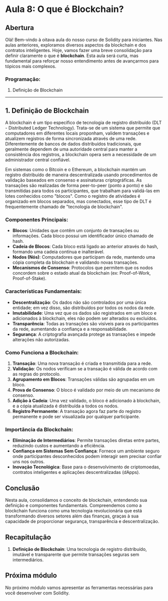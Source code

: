# Aula 8: **O que é Blockchain?**

## Abertura

Olá! Bem-vindo à oitava aula do nosso curso de Solidity para iniciantes. Nas aulas anteriores, exploramos diversos aspectos da blockchain e dos contratos inteligentes. Hoje, vamos fazer uma breve consolidação para definir claramente o que é **blockchain**. Esta aula será curta, mas fundamental para reforçar nosso entendimento antes de avançarmos para tópicos mais complexos.

### Programação:

1. Definição de Blockchain

---

## 1. Definição de Blockchain

A blockchain é um tipo específico de tecnologia de registro distribuído (DLT - Distributed Ledger Technology). Trata-se de um sistema que permite que computadores em diferentes locais proponham, validem transações e atualizem registros de forma sincronizada através de uma rede. Diferentemente de bancos de dados distribuídos tradicionais, que geralmente dependem de uma autoridade central para manter a consistência dos registros, a blockchain opera sem a necessidade de um administrador central confiável.

Em sistemas como o Bitcoin e o Ethereum, a blockchain mantém um registro distribuído de maneira descentralizada usando procedimentos de validação baseados em consenso e assinaturas criptográficas. As transações são realizadas de forma peer-to-peer (ponto a ponto) e são transmitidas para todos os participantes, que trabalham para validá-las em lotes conhecidos como "blocos". Como o registro de atividades é organizado em blocos separados, mas conectados, esse tipo de DLT é frequentemente chamado de "tecnologia de blockchain".


### Componentes Principais:

- **Blocos**: Unidades que contêm um conjunto de transações ou informações. Cada bloco possui um identificador único chamado de hash.
- **Cadeia de Blocos**: Cada bloco está ligado ao anterior através do hash, formando uma cadeia contínua e inalterável.
- **Nodos (Nós)**: Computadores que participam da rede, mantendo uma cópia completa da blockchain e validando novas transações.
- **Mecanismos de Consenso**: Protocolos que permitem que os nodos concordem sobre o estado atual da blockchain (ex: Proof-of-Work, Proof-of-Stake).

### Características Fundamentais:

- **Descentralização**: Os dados não são controlados por uma única entidade; em vez disso, são distribuídos por todos os nodos da rede.
- **Imutabilidade**: Uma vez que os dados são registrados em um bloco e adicionados à blockchain, eles não podem ser alterados ou excluídos.
- **Transparência**: Todas as transações são visíveis para os participantes da rede, aumentando a confiança e a responsabilidade.
- **Segurança**: A criptografia avançada protege as transações e impede alterações não autorizadas.

### Como Funciona a Blockchain:

1. **Transação**: Uma nova transação é criada e transmitida para a rede.
2. **Validação**: Os nodos verificam se a transação é válida de acordo com as regras do protocolo.
3. **Agrupamento em Blocos**: Transações válidas são agrupadas em um bloco.
4. **Prova de Consenso**: O bloco é validado por meio de um mecanismo de consenso.
5. **Adição à Cadeia**: Uma vez validado, o bloco é adicionado à blockchain, e a cópia atualizada é distribuída a todos os nodos.
6. **Registro Permanente**: A transação agora faz parte do registro permanente e pode ser visualizada por qualquer participante.

### Importância da Blockchain:

- **Eliminação de Intermediários**: Permite transações diretas entre partes, reduzindo custos e aumentando a eficiência.
- **Confiança em Sistemas Sem Confiança**: Fornece um ambiente seguro onde participantes desconhecidos podem interagir sem precisar confiar uns nos outros.
- **Inovação Tecnológica**: Base para o desenvolvimento de criptomoedas, contratos inteligentes e aplicações descentralizadas (dApps).

## Conclusão

Nesta aula, consolidamos o conceito de blockchain, entendendo sua definição e componentes fundamentais. Compreendemos como a blockchain funciona como uma tecnologia revolucionária que está transformando diversos setores além das finanças, graças à sua capacidade de proporcionar segurança, transparência e descentralização.

## Recapitulação

1. **Definição de Blockchain**: Uma tecnologia de registro distribuído, imutável e transparente que permite transações seguras sem intermediários.

## Próxima módulo

No próximo módulo vamos apresentar as ferramentas necessárias para você desenvolver com Solidity.